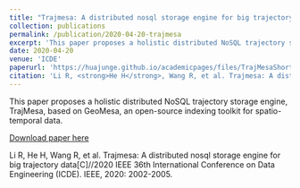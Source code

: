 ```yaml
---
title: "Trajmesa: A distributed nosql storage engine for big trajectory data"
collection: publications
permalink: /publication/2020-04-20-trajmesa
excerpt: 'This paper proposes a holistic distributed NoSQL trajectory storage engine, TrajMesa, based on GeoMesa, an open-source indexing toolkit for spatio-temporal data.'
date: 2020-04-20
venue: 'ICDE'
paperurl: 'https://huajunge.github.io/academicpages/files/TrajMesaShortICDE2020.pdf'
citation: 'Li R, <strong>He H</strong>, Wang R, et al. Trajmesa: A distributed nosql storage engine for big trajectory data[C]//2020 IEEE 36th International Conference on Data Engineering (ICDE). IEEE, 2020: 2002-2005. <strong>[ICDE 2020].</strong>'
---
```

This paper proposes a holistic distributed NoSQL trajectory storage engine, TrajMesa, based on GeoMesa, an open-source indexing toolkit for spatio-temporal data.

[Download paper here](https://huajunge.github.io/academicpages/files/TrajMesaShortICDE2020.pdf)

Li R, He H, Wang R, et al. Trajmesa: A distributed nosql storage engine for big trajectory data[C]//2020 IEEE 36th International Conference on Data Engineering (ICDE). IEEE, 2020: 2002-2005.